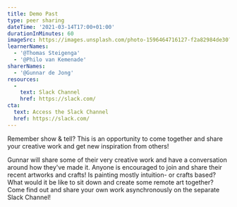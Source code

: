 ```yaml
---
title: Demo Past
type: peer sharing
dateTime: '2021-03-14T17:00+01:00'
durationInMinutes: 60
imageSrc: https://images.unsplash.com/photo-1596464716127-f2a82984de30?ixid=MXwxMjA3fDB8MHxwaG90by1wYWdlfHx8fGVufDB8fHw%3D&ixlib=rb-1.2.1&auto=format&fit=crop&w=1950&q=80
learnerNames:
  - '@Thomas Steigenga'
  - '@Philo van Kemenade'
sharerNames: 
  - '@Gunnar de Jong'
resources:
  -
    text: Slack Channel
    href: https://slack.com/
cta:
  text: Access the Slack Channel
  href: https://slack.com/
---
```

Remember show & tell? This is an opportunity to come together and share your creative work and get new inspiration from others!
<!--more-->
Gunnar will share some of their very creative work and have a conversation around how they've made it. Anyone is encouraged to join and share their recent artworks and crafts! Is painting mostly intuition- or crafts based? What would it be like to sit down and create some remote art together? Come find out and share your own work asynchronously on the separate Slack Channel!
